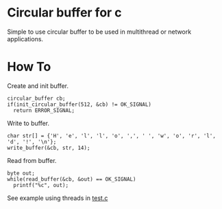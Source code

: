 # Circular buffer for c

Simple to use circular buffer to be used in multithread or network applications.

# How To

Create and init buffer.
```
circular_buffer cb;
if(init_circular_buffer(512, &cb) != OK_SIGNAL)
  return ERROR_SIGNAL;
```

Write to buffer.
```
char str[] = {'H', 'e', 'l', 'l', 'o', ',', ' ', 'w', 'o', 'r', 'l', 'd', '!', '\n'};
write_buffer(&cb, str, 14);
```

Read from buffer.
```
byte out;
while(read_buffer(&cb, &out) == OK_SIGNAL)
  printf("%c", out);
```

See example using threads in [test.c](test.c)

